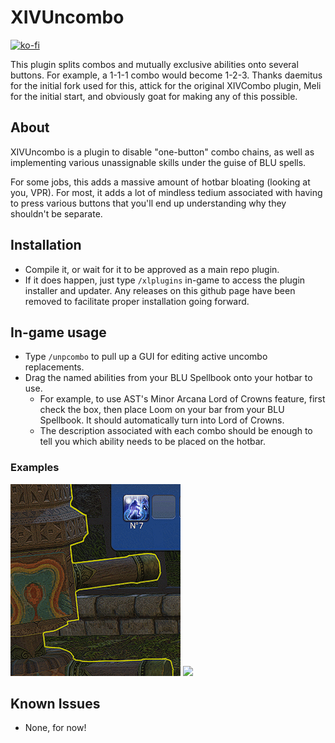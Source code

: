 # XIVUncombo 

[![ko-fi](https://ko-fi.com/img/githubbutton_sm.svg)](https://ko-fi.com/R6R2F1EYP)

This plugin splits combos and mutually exclusive abilities onto several buttons. For example, a 1-1-1 combo would become 1-2-3.
Thanks daemitus for the initial fork used for this, attick for the original XIVCombo plugin, Meli for the initial start, and obviously goat for making any of this possible.

## About
XIVUncombo is a plugin to disable "one-button" combo chains, as well as implementing various unassignable skills under the guise of BLU spells. 

For some jobs, this adds a massive amount of hotbar bloating (looking at you, VPR). For most, it adds a lot of mindless tedium associated with having to press various buttons that you'll end up understanding why they shouldn't be separate.

## Installation
* Compile it, or wait for it to be approved as a main repo plugin.
* If it does happen, just type `/xlplugins` in-game to access the plugin installer and updater. Any releases on this github page have been removed to facilitate proper installation going forward.
## In-game usage
* Type `/unpcombo` to pull up a GUI for editing active uncombo replacements.
* Drag the named abilities from your BLU Spellbook onto your hotbar to use.
  * For example, to use AST's Minor Arcana Lord of Crowns feature, first check the box, then place Loom on your bar from your BLU Spellbook. It should automatically turn into Lord of Crowns.
  * The description associated with each combo should be enough to tell you which ability needs to be placed on the hotbar.
### Examples
![](https://github.com/MKhayle/XIVUnCombo/blob/main/res/lordsofcrown.gif?raw=true)
![](https://github.com/MKhayle/XIVUnCombo/blob/main/res/hardmodepicto.gif?raw=true)

## Known Issues
* None, for now!
